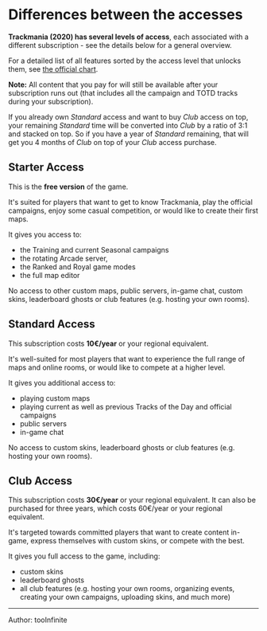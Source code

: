 # Differences between the accesses

**Trackmania (2020) has several levels of access**, each associated with a different subscription - see the details below for a general overview.

For a detailed list of all features sorted by the access level that unlocks them, see [the official chart](https://www.trackmania.com/detailed-offers).

**Note:** All content that you pay for will still be available after your subscription runs out (that includes all the campaign and TOTD tracks during your subscription).

If you already own *Standard* access and want to buy *Club* access on top, your remaining *Standard* time will be converted into *Club* by a ratio of 3:1 and stacked on top. So if you have a year of *Standard* remaining, that will get you 4 months of *Club* on top of your *Club* access purchase.

## Starter Access

This is the **free version** of the game.

It's suited for players that want to get to know Trackmania, play the official campaigns, enjoy some casual competition, or would like to create their first maps.

It gives you access to:
- the Training and current Seasonal campaigns
- the rotating Arcade server,
- the Ranked and Royal game modes
- the full map editor

No access to other custom maps, public servers, in-game chat, custom skins, leaderboard ghosts or club features (e.g. hosting your own rooms).

## Standard Access

This subscription costs **10€/year** or your regional equivalent.

It's well-suited for most players that want to experience the full range of maps and online rooms, or would like to compete at a higher level.

It gives you additional access to:
- playing custom maps
- playing current as well as previous Tracks of the Day and official campaigns
- public servers
- in-game chat

No access to custom skins, leaderboard ghosts or club features (e.g. hosting your own rooms).

## Club Access

This subscription costs **30€/year** or your regional equivalent. It can also be purchased for three years, which costs 60€/year or your regional equivalent.

It's targeted towards committed players that want to create content in-game, express themselves with custom skins, or compete with the best.

It gives you full access to the game, including:
- custom skins
- leaderboard ghosts
- all club features (e.g. hosting your own rooms, organizing events, creating your own campaigns, uploading skins, and much more)

<hr>
Author: tooInfinite